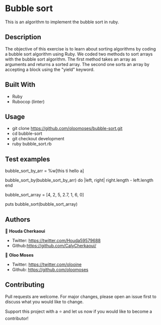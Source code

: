 # Bubble sort
This is an algorithm to implement the bubble sort in ruby.

## Description
The objective of this exercise is to learn about sorting algorithms by coding a bubble sort algorithm using Ruby.
We coded two methods to sort arrays with the bubble sort algorithm. The first method takes an array as arguments and returns a sorted array. The second one sorts an array by accepting a block using the "yield" keyword.

## Built With
  - Ruby
  - Rubocop (linter)
  
## Usage
  - git clone https://github.com/oloomoses/bubble-sort.git
  - cd bubble-sort
  - git checkout development
  - ruby bubble_sort.rb

## Test examples
bubble_sort_by_arr = %w[this ti hello a]

bubble_sort_by(bubble_sort_by_arr) do |left, right|
  right.length - left.length
end

bubble_sort_array = [4, 2, 5, 2.7, 1, 6, 0]

puts bubble_sort(bubble_sort_array)

## Authors
👩 **Houda Cherkaoui**
- Twitter: https://twitter.com/Houda59579688
- Github:https://github.com/CalyCherkaoui/

👨 **Oloo Moses**
- Twitter: https://twitter.com/olooine
- Github: https://github.com/oloomoses

## Contributing
Pull requests are welcome. For major changes, please open an issue first to discuss what you would like to change.

Support this project with a ⭐️ and let us now if you would like to become a contributor!
